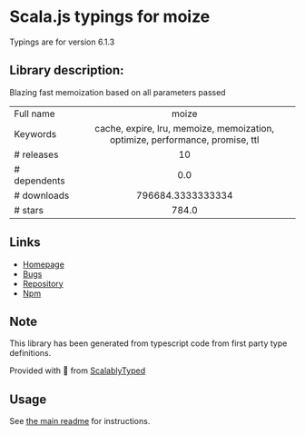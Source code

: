 
# Scala.js typings for moize

Typings are for version 6.1.3

## Library description:
Blazing fast memoization based on all parameters passed

|                    |                 |
| ------------------ | :-------------: |
| Full name          | moize |
| Keywords           | cache, expire, lru, memoize, memoization, optimize, performance, promise, ttl |
| # releases         | 10 |
| # dependents       | 0.0 |
| # downloads        | 796684.3333333334 |
| # stars            | 784.0 |

## Links
- [Homepage](https://github.com/planttheidea/moize#readme)
- [Bugs](https://github.com/planttheidea/moize/issues)
- [Repository](https://github.com/planttheidea/moize)
- [Npm](https://www.npmjs.com/package/moize)
    


## Note
This library has been generated from typescript code from first party type definitions.

Provided with :purple_heart: from [ScalablyTyped](https://github.com/oyvindberg/ScalablyTyped)

## Usage
See [the main readme](../../readme.md) for instructions.


